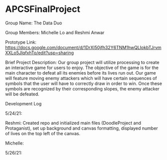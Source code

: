 # APCSFinalProject

Group Name: The Data Duo

Group Members: Michelle Lo and Reshmi Anwar

Prototype Link: https://docs.google.com/document/d/1DrXI50jfh32Y6TNM1hwQLIokbTJrvmXXLo5JlqfxhTo/edit?usp=sharing

Brief Project Description:
Our group project will utilize processing to create an interactive game for users to enjoy. The objective of the game is for the main character to defeat all its enemies before its lives run out. Our game will feature moving enemy attackers which will have certain sequences of symbols that the user will have to correctly draw in order to win. Once these symbols are recognized by their corresponding slopes, the enemy attacker will be defeated.

Development Log

5/24/21:

Reshmi: Created repo and initialized main files (DoodleProject and Protaganist), set up background and canvas formatting, displayed number of lives on the top left of the canvas.

Michelle:


5/26/21:
